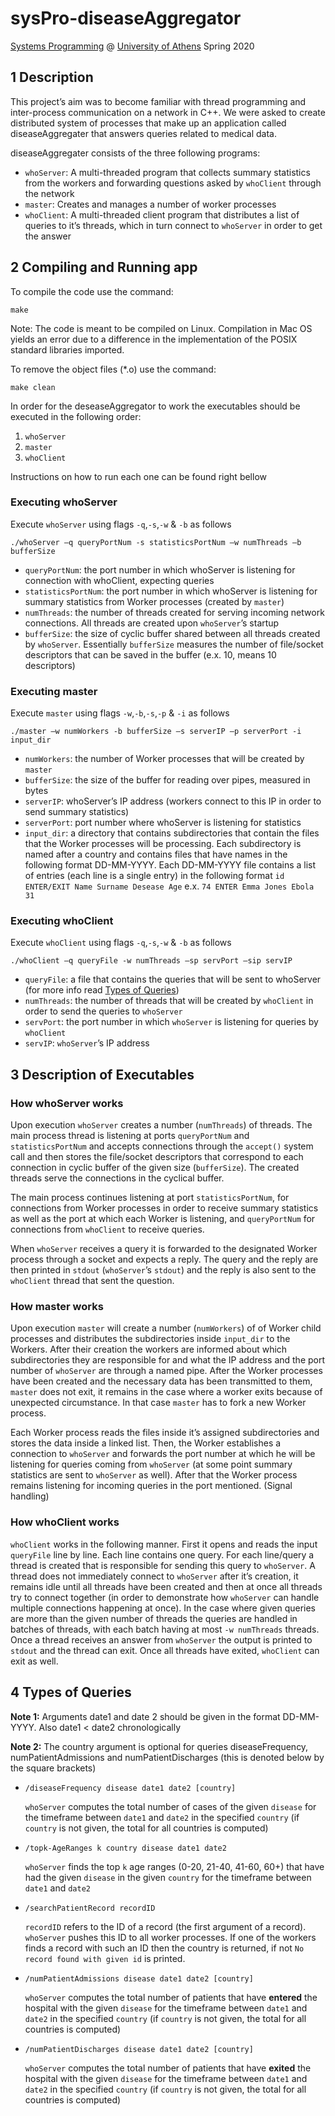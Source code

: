 # sysPro-diseaseAggregator

[Systems Programming](https://cgi.di.uoa.gr/~mema/courses/k24/k24-spring-2020.html) @ [University of Athens](https://www.di.uoa.gr/en) Spring 2020

## 1 Description

This project’s aim was to become familiar with thread programming and inter-process communication on a network in C++. We were asked to create distributed system of processes that make up an application called diseaseAggregater that answers queries related to medical data. 

diseaseAggregater consists of the three following programs:

- `whoServer`: A multi-threaded program that collects summary statistics from the workers and forwarding questions asked by `whoClient` through the network
- `master`: Creates and manages a number of worker processes
- `whoClient`: A multi-threaded client program that distributes a list of queries to it’s threads, which in turn connect to `whoServer` in order to get the answer 

## 2 Compiling and Running app

To compile the code use the command:

    make

Note: The code is meant to be compiled on Linux. Compilation in Mac OS yields an error due to a difference in the implementation of the POSIX standard libraries imported.

To remove the object files (*.o) use the command:

    make clean

In order for the deseaseAggregator to work the executables should be executed in the following order:

1. `whoServer`
2. `master`
3. `whoClient`

Instructions on how to run each one can be found right bellow

### Executing whoServer

Execute `whoServer` using flags `-q`,`-s`,`-w` & `-b` as follows

    ./whoServer –q queryPortNum -s statisticsPortNum –w numThreads –b bufferSize

- `queryPortNum`: the port number in which whoServer is listening for connection with whoClient, expecting queries 
- `statisticsPortNum`: the port number in which whoServer is listening for summary statistics from Worker processes (created by `master`)
- `numThreads`: the number of threads created for serving incoming network connections. All threads are created upon `whoServer`’s startup
- `bufferSize`: the size of cyclic buffer shared between all threads created by `whoServer`. Essentially `bufferSize` measures the number of file/socket descriptors that can be saved in the buffer (e.x. 10, means 10 descriptors)

### Executing master

Execute `master` using flags `-w`,`-b`,`-s`,`-p` & `-i` as follows

    ./master –w numWorkers -b bufferSize –s serverIP –p serverPort -i input_dir

- `numWorkers`: the number of Worker processes that will be created by `master`
- `bufferSize`: the size of the buffer for reading over pipes, measured in bytes
- `serverIP`: whoServer’s IP address (workers connect to this IP in order to send summary statistics)
- `serverPort`: port number where whoServer is listening for statistics
- `input_dir`: a directory that contains subdirectories that contain the files that the Worker processes will be processing. Each subdirectory is named after a country and contains files that have names in the following format DD-MM-YYYY. Each DD-MM-YYYY file contains a list of entries (each line is a single entry) in the following format `id ENTER/EXIT Name Surname Desease Age` e.x. `74 ENTER Emma Jones Ebola 31`

### Executing whoClient

Execute `whoClient` using flags `-q`,`-s`,`-w` & `-b` as follows

    ./whoClient –q queryFile -w numThreads –sp servPort –sip servIP

- `queryFile`: a file that contains the queries that will be sent to whoServer (for more info read [Types of Queries](#4-Types-of-Queries))
- `numThreads`: the number of threads that will be created by `whoClient` in order to send the queries to `whoServer`
- `servPort`: the port number in which `whoServer` is listening for queries by `whoClient`
- `servIP`: `whoServer`’s IP address

## 3 Description of Executables

### How whoServer works

Upon execution `whoServer` creates a number (`numThreads`) of threads. The main process thread is listening at ports `queryPortNum` and `statisticsPortNum` and accepts connections through the `accept()` system call and then stores the file/socket descriptors that correspond to each connection in cyclic buffer of the given size (`bufferSize`). The created threads serve the connections in the cyclical buffer.

The main process continues listening at port `statisticsPortNum`, for connections from Worker processes in order to receive summary statistics as well as the port at which each Worker is listening, and `queryPortNum` for connections from `whoClient` to receive queries.

When `whoServer` receives a query it is forwarded to the designated Worker process through a socket and expects a reply. The query and the reply are then printed in `stdout` (`whoServer`’s `stdout`) and the reply is also sent to the `whoClient` thread that sent the question.

### How master works

Upon execution `master` will create a number (`numWorkers`) of of Worker child processes and distributes the subdirectories inside `input_dir` to the Workers. After their creation the workers are informed about which subdirectories they are responsible for and what the IP address and the port number of `whoServer` are through a named pipe. After the Worker processes have been created and the necessary data has been transmitted to them, `master` does not exit, it remains in the case where a worker exits because of unexpected circumstance. In that case `master` has to fork a new Worker process.

Each Worker process reads the files inside it’s assigned subdirectories and stores the data inside a linked list. Then, the Worker establishes a connection to `whoServer` and forwards the port number at which he will be listening for queries coming from `whoServer` (at some point summary statistics are sent to `whoServer` as well). After that the Worker process remains listening for incoming queries in the port mentioned. (Signal handling)

### How whoClient works

`whoClient` works in the following manner. First it opens and reads the input `queryFile` line by line. Each line contains one query. For each line/query a thread is created that is responsible for sending this query to `whoServer`. A thread does not immediately connect to `whoServer` after it’s creation, it remains idle until all threads have been created and then at once all threads try to connect together (in order to demonstrate how `whoServer` can handle multiple connections happening at once). In the case where given queries are more than the given number of threads the queries are handled in batches of threads, with each batch having at most `-w numThreads` threads. Once a thread receives an answer from `whoServer` the output is printed to `stdout` and the thread can exit. Once all threads have exited, `whoClient` can exit as well.

## 4 Types of Queries

**Note 1:** Arguments date1 and date 2 should be given in the format DD-MM-YYYY. Also date1 < date2 chronologically

**Note 2:** The country argument is optional for queries diseaseFrequency, numPatientAdmissions and numPatientDischarges (this is denoted below by the square brackets)

- `/diseaseFrequency disease date1 date2 [country]`

  `whoServer` computes the total number of cases of the given `disease` for the timeframe between `date1` and `date2` in the specified `country` (if `country` is not given, the total for all countries is computed)

- `/topk-AgeRanges k country disease date1 date2`

  `whoServer` finds the top `k` age ranges (0-20, 21-40, 41-60, 60+) that have had the given `disease` in the given `country` for the timeframe between `date1` and `date2`

- `/searchPatientRecord recordID`

  `recordID` refers to the ID of a record (the first argument of a record). `whoServer` pushes this ID to all worker processes. If one of the workers finds a record with such an ID then the country is returned, if not `No record found with given id` is printed.

- `/numPatientAdmissions disease date1 date2 [country]`

  `whoServer` computes the total number of patients that have **entered** the hospital with the given `disease` for the timeframe between `date1` and `date2` in the specified `country` (if `country` is not given, the total for all countries is computed)

- `/numPatientDischarges disease date1 date2 [country]`

  `whoServer` computes the total number of patients that have **exited** the hospital with the given `disease` for the timeframe between `date1` and `date2` in the specified `country` (if `country` is not given, the total for all countries is computed)
